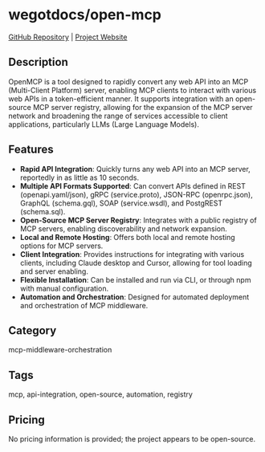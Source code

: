 # wegotdocs/open-mcp

[GitHub Repository](https://github.com/wegotdocs/open-mcp) | [Project Website](https://www.open-mcp.org)

## Description
OpenMCP is a tool designed to rapidly convert any web API into an MCP (Multi-Client Platform) server, enabling MCP clients to interact with various web APIs in a token-efficient manner. It supports integration with an open-source MCP server registry, allowing for the expansion of the MCP server network and broadening the range of services accessible to client applications, particularly LLMs (Large Language Models).

## Features
- **Rapid API Integration**: Quickly turns any web API into an MCP server, reportedly in as little as 10 seconds.
- **Multiple API Formats Supported**: Can convert APIs defined in REST (openapi.yaml/json), gRPC (service.proto), JSON-RPC (openrpc.json), GraphQL (schema.gql), SOAP (service.wsdl), and PostgREST (schema.sql).
- **Open-Source MCP Server Registry**: Integrates with a public registry of MCP servers, enabling discoverability and network expansion.
- **Local and Remote Hosting**: Offers both local and remote hosting options for MCP servers.
- **Client Integration**: Provides instructions for integrating with various clients, including Claude desktop and Cursor, allowing for tool loading and server enabling.
- **Flexible Installation**: Can be installed and run via CLI, or through npm with manual configuration.
- **Automation and Orchestration**: Designed for automated deployment and orchestration of MCP middleware.

## Category
mcp-middleware-orchestration

## Tags
mcp, api-integration, open-source, automation, registry

## Pricing
No pricing information is provided; the project appears to be open-source.
